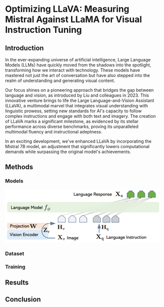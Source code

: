 # Optimizing LLaVA: Measuring Mistral Against LLaMA for Visual Instruction Tuning

## Introduction

In the ever-expanding universe of artificial intelligence, Large Language Models (LLMs) have quickly moved from the shadows into the spotlight, transforming how we interact with technology. These models have mastered not just the art of conversation but have also stepped into the realm of understanding and generating visual content. 

Our focus shines on a pioneering approach that bridges the gap between language and vision, as introduced by Liu and colleagues in 2023. This innovative venture brings to life the Large Language-and-Vision Assistant (LLaVA), a multimodal marvel that integrates visual understanding with linguistic prowess, setting new standards for AI's capacity to follow complex instructions and engage with both text and imagery. The creation of LLaVA marks a significant milestone, as evidenced by its stellar performance across diverse benchmarks, proving its unparalleled multimodal fluency and instructional adeptness.

In an exciting development, we've enhanced LLaVA by incorporating the Mistral 7B model, an adjustment that significantly lowers computational demands while surpassing the original model's achievements. 


## Methods

### Models


<center><img src="assets/llavaarch.PNG" width=600></center>




### Dataset

### Training

## Results 

## Conclusion
